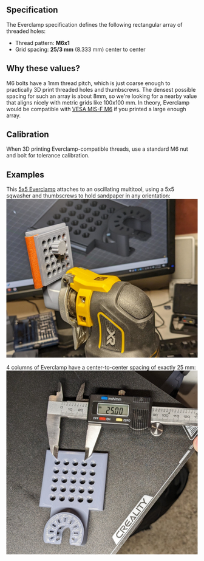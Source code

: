 ## Specification

The Everclamp specification defines the following rectangular array of threaded holes:

- Thread pattern: **M6x1**
- Grid spacing: **25/3 mm** (8.333 mm) center to center

## Why these values?
M6 bolts have a 1mm thread pitch, which is just coarse enough to practically 3D print threaded holes and thumbscrews.  The densest possible spacing for such an array is about 8mm, so we're looking for a nearby value that aligns nicely with metric grids like 100x100 mm.  In theory, Everclamp would be compatible with [VESA MIS-F M6](https://en.wikipedia.org/wiki/Flat_Display_Mounting_Interface#Variants) if you printed a large enough array.

## Calibration

When 3D printing Everclamp-compatible threads, use a standard M6 nut and bolt for tolerance calibration.

## Examples

This [5x5 Everclamp](https://www.thingiverse.com/thing:6083263) attaches to an oscillating multitool, using a 5x5 sqwasher and thumbscrews to hold sandpaper in any orientation:
![](media/multitool_sandpaper.jpg)

4 columns of Everclamp have a center-to-center spacing of exactly 25 mm:
![](media/everclamp5x5.jpg)
